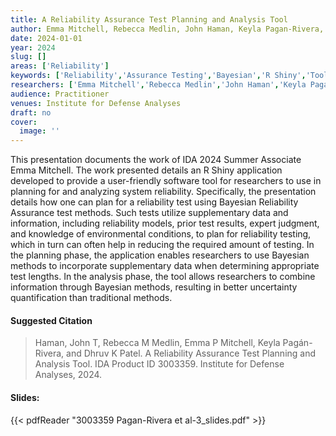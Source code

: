 ```yaml
---
title: A Reliability Assurance Test Planning and Analysis Tool
author: Emma Mitchell, Rebecca Medlin, John Haman, Keyla Pagan-Rivera, Dhruv Patel
date: 2024-01-01
year: 2024
slug: []
areas: ['Reliability']
keywords: ['Reliability','Assurance Testing','Bayesian','R Shiny','Tools']
researchers: ['Emma Mitchell','Rebecca Medlin','John Haman','Keyla Pagan-Rivera','Dhruv Patel']
audience: Practitioner
venues: Institute for Defense Analyses
draft: no
cover:
  image: ''
---
```




This presentation documents the work of IDA 2024 Summer Associate Emma Mitchell. The work presented details an R Shiny application developed to provide a user-friendly software tool for researchers to use in planning for and analyzing system reliability. Specifically, the presentation details how one can plan for a reliability test using Bayesian Reliability Assurance test methods. Such tests utilize supplementary data and information, including reliability models, prior test results, expert judgment, and knowledge of environmental conditions, to plan for reliability testing, which in turn can often help in reducing the required amount of testing. In the planning phase, the application enables researchers to use Bayesian methods to incorporate supplementary data when determining appropriate test lengths. In the analysis phase, the tool allows researchers to combine information through Bayesian methods, resulting in better uncertainty quantification than traditional methods.

#### Suggested Citation
> Haman, John T, Rebecca M Medlin, Emma P Mitchell, Keyla Pagán-Rivera, and Dhruv K Patel. A Reliability Assurance Test Planning and Analysis Tool. IDA Product ID 3003359. Institute for Defense Analyses, 2024.

#### Slides: 
{{< pdfReader "3003359 Pagan-Rivera et al-3_slides.pdf" >}}




